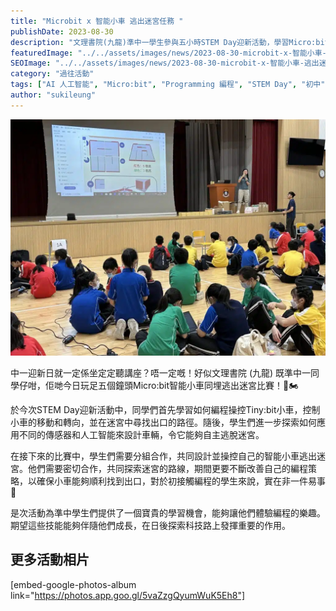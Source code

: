 ```yaml
---
title: "Microbit x 智能小車 逃出迷宮任務 "
publishDate: 2023-08-30
description: "文理書院(九龍)準中一學生參與五小時STEM Day迎新活動，學習Micro:bit智能小車編程和逃出迷宮比賽，體驗編程樂趣，培養團隊合作和問題解決能力。"
featuredImage: "../../assets/images/news/2023-08-30-microbit-x-智能小車-逃出迷宮任務/image1.jpeg"
SEOImage: "../../assets/images/news/2023-08-30-microbit-x-智能小車-逃出迷宮任務/image1.jpeg"
category: "過往活動"
tags: ["AI 人工智能", "Micro:bit", "Programming 編程", "STEM Day", "初中"]
author: "sukileung"
---
```


![](../../assets/images/news/2023-08-30-microbit-x-智能小車-逃出迷宮任務/image2.jpeg)

中一迎新日就一定係坐定定聽講座？唔一定嘅！好似文理書院 (九龍) 既準中一同學仔咁，佢哋今日玩足五個鐘頭Micro:bit智能小車同埋逃出迷宮比賽！🛞🏍️

於今次STEM Day迎新活動中，同學們首先學習如何編程操控Tiny:bit小車，控制小車的移動和轉向，並在迷宮中尋找出口的路徑。隨後，學生們進一步探索如何應用不同的傳感器和人工智能來設計車輛，令它能夠自主逃脫迷宮。

在接下來的比賽中，學生們需要分組合作，共同設計並操控自己的智能小車逃出迷宮。他們需要密切合作，共同探索迷宮的路線，期間更要不斷改善自己的編程策略，以確保小車能夠順利找到出口，對於初接觸編程的學生來說，實在非一件易事👀

是次活動為準中學生們提供了一個寶貴的學習機會，能夠讓他們體驗編程的樂趣。期望這些技能能夠伴隨他們成長，在日後探索科技路上發揮重要的作用。

## 更多活動相片

[embed-google-photos-album link="https://photos.app.goo.gl/5vaZzgQyumWuK5Eh8"]
